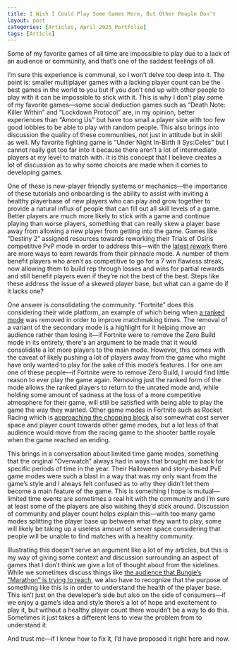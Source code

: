 ```yaml
---
title: I Wish I Could Play Some Games More, But Other People Don't
layout: post
categories: [Articles, April_2025_Portfolio]
tags: [Article]
---
```


Some of my favorite games of all time are impossible to play due to a lack of an audience or community, and that’s one of the saddest feelings of all.

I’m sure this experience is communal, so I won’t delve too deep into it. The point is: smaller multiplayer games with a lacking player count can be the best games in the world to you but if you don’t end up with other people to play with it can be impossible to stick with it. This is why I don’t play some of my favorite games—some social deduction games such as “Death Note: Killer Within” and “Lockdown Protocol” are, in my opinion, better experiences than “Among Us” but have too small a player size with too few good lobbies to be able to play with random people. This also brings into discussion the quality of these communities, not just in attitude but in skill as well. My favorite fighting game is “Under Night In-Birth II Sys:Celes” but I cannot really get too far into it because there aren’t a lot of intermediate players at my level to match with. It is this concept that I believe creates a lot of discussion as to why some choices are made when it comes to developing games.

One of these is new-player friendly systems or mechanics—the importance of these tutorials and onboarding is the ability to assist with inviting a healthy playerbase of new players who can play and grow together to provide a natural influx of people that can fill out all skill levels of a game. Better players are much more likely to stick with a game and continue playing than worse players, something that can really skew a player base away from allowing a new player from getting into the game. Games like “Destiny 2” assigned resources towards reworking their Trials of Osiris competitive PvP mode in order to address this—with the [latest rework][def1] there are more ways to earn rewards from their pinnacle mode. A number of them benefit players who aren’t as competitive to go for a 7 win flawless streak, now allowing them to build rep through losses and wins for partial rewards and still benefit players even if they’re not the best of the best. Steps like these address the issue of a skewed player base, but what can a game do if it lacks one?

One answer is consolidating the community. “Fortnite” does this considering their wide platform, an example of which being when [a ranked mode][def2] was removed in order to improve matchmaking times. The removal of a variant of the secondary mode is a highlight for it helping move an audience rather than losing it—if Fortnite were to remove the Zero Build mode in its entirety, there's an argument to be made that it would consolidate a lot more players to the main mode. However, this comes with the caveat of likely pushing a lot of players away from the game who might have only wanted to play for the sake of this mode’s features. I for one am one of these people—if Fortnite were to remove Zero Build, I would find little reason to ever play the game again. Removing just the ranked form of the mode allows the ranked players to return to the unrated mode and, while holding some amount of sadness at the loss of a more competitive atmosphere for their game, will still be satisfied with being able to play the game the way they wanted. Other game modes in Fortnite such as Rocket Racing which is [approaching the chopping block][def3] also somewhat cost server space and player count towards other game modes, but a lot less of that audience would move from the racing game to the shooter battle royale when the game reached an ending.

This brings in a conversation about limited time game modes, something that the original “Overwatch” always had in ways that brought me back for specific periods of time in the year. Their Halloween and story-based PvE game modes were such a blast in a way that was my only want from the game’s style and I always felt confused as to why they didn’t let them become a main feature of the game. This is something I hope is mutual—limited time events are sometimes a real hit with the community and I’m sure at least some of the players are also wishing they’d stick around. Discussion of community and player count helps explain this—with too many game modes splitting the player base up between what they want to play, some will likely be taking up a useless amount of server space considering that people will be unable to find matches with a healthy community. 

Illustrating this doesn’t serve an argument like a lot of my articles, but this is my way of giving some context and discussion surrounding an aspect of games that I don’t think we give a lot of thought about from the sidelines. While we sometimes discuss things like [the audience that Bungie’s “Marathon” is trying to reach][def4], we also have to recognize that the purpose of something like this is in order to understand the health of the player base. This isn’t just on the developer’s side but also on the side of consumers—if we enjoy a game’s idea and style there’s a lot of hope and excitement to play it, but without a healthy player count there wouldn’t be a way to do this. Sometimes it just takes a different lens to view the problem from to understand it.

And trust me—if I knew how to fix it, I’d have proposed it right here and now.






[def1]: https://www.bungie.net/7/en/News/Article/heresy_crucible_updates 
[def2]: https://gamerant.com/fortnite-og-ranked-zero-build-shut-down/ 
[def3]: https://www.videogameschronicle.com/news/epic-says-fortnites-rocket-racing-is-ending-themed-updates/ 
[def4]: https://www.forbes.com/sites/paultassi/2025/04/14/where-bungies-marathon-audience-is-and-isnt/ 
